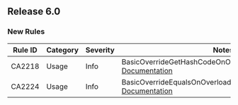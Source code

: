 ## Release 6.0

### New Rules

Rule ID | Category | Severity | Notes
--------|----------|----------|-------
CA2218 | Usage | Info | BasicOverrideGetHashCodeOnOverridingEqualsAnalyzer, [Documentation](https://docs.microsoft.com/dotnet/fundamentals/code-analysis/quality-rules/ca2218)
CA2224 | Usage | Info | BasicOverrideEqualsOnOverloadingOperatorEqualsAnalyzer, [Documentation](https://docs.microsoft.com/dotnet/fundamentals/code-analysis/quality-rules/ca2224)
